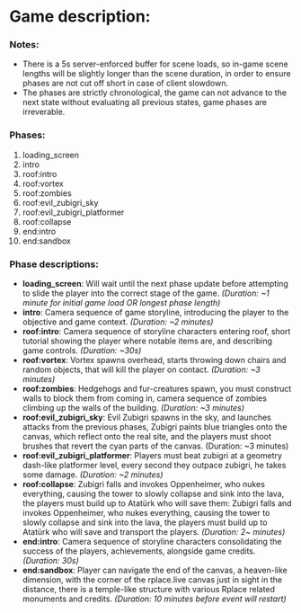 # Game description:

### Notes:
- There is a 5s server-enforced buffer for scene loads, so in-game scene
  lengths will be slightly longer than the scene duration, in order to ensure
  phases are not cut off short in case of client slowdown.
- The phases are strictly chronological, the game can not advance to the next
  state without evaluating all previous states, game phases are irreverable.

### Phases:
1. loading_screen
2. intro
3. roof:intro
4. roof:vortex
5. roof:zombies
6. roof:evil_zubigri_sky
7. roof:evil_zubigri_platformer
8. roof:collapse
9. end:intro
10. end:sandbox

### Phase descriptions:
- **loading_screen**: Will wait until the next phase update before attempting
   to slide the player into the correct stage of the game. *(Duration: ~1 minute
   for initial game load OR longest phase length)*
- **intro**: Camera sequence of game storyline, introducing the player to
   the objective and game context. *(Duration: ~2 minutes)*
- **roof:intro**: Camera sequence of storyline characters entering roof, short
   tutorial showing the player where notable items are, and describing game
   controls. *(Duration: ~30s)*
- **roof:vortex**: Vortex spawns overhead, starts throwing down chairs and
   random objects, that will kill the player on contact. *(Duration: ~3 minutes)*
- **roof:zombies**: Hedgehogs and fur-creatures spawn, you must construct
   walls to block them from coming in, camera sequence of zombies climbing up the
   walls of the building. *(Duration: ~3 minutes)*
- **roof:evil_zubigri_sky**: Evil Zubigri spawns in the sky, and launches
   attacks from the previous phases, Zubigri paints blue triangles onto the
   canvas, which reflect onto the real site, and the players must shoot brushes
   that revert the cyan parts of the canvas. (Duration: ~3 minutes)
- **roof:evil_zubigri_platformer**: Players must beat zubigri at a geometry
   dash-like platformer level, every second they outpace zubigri, he takes some
   damage. *(Duration: ~2 minutes)*
- **roof:collapse**: Zubigri falls and invokes Oppenheimer, who nukes
   everything, causing the tower to slowly collapse and sink into the lava, the
   players must build up to Atatürk who will save them: Zubigri falls and
   invokes Oppenheimer, who nukes everything, causing the tower to slowly
   collapse and sink into the lava, the players must build up to Atatürk who
   will save and transport the players. *(Duration: 2~ minutes)*
- **end:intro**: Camera sequence of storyline characters consolidating the
   success of the players, achievements, alongside game credits. *(Duration: 30s)*
- **end:sandbox**: Player can navigate the end of the canvas, a heaven-like
   dimension, with the corner of the rplace.live canvas just in sight in the
   distance, there is a temple-like structure with various Rplace related
   monuments and credits. *(Duration: 10 minutes before event will restart)*
